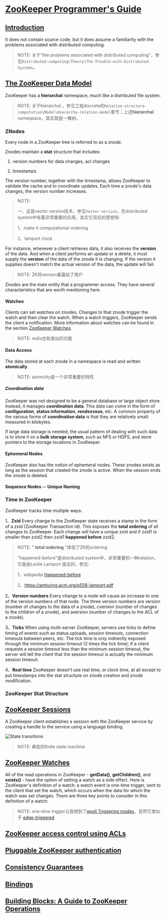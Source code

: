 # [ZooKeeper Programmer's Guide](https://zookeeper.apache.org/doc/r3.6.2/zookeeperProgrammers.html)

## [Introduction](https://zookeeper.apache.org/doc/r3.6.2/zookeeperProgrammers.html#_introduction)

It does not contain source code, but it does assume a familiarity with the problems associated with distributed computing. 

> NOTE: 关于"the problems associated with distributed computing"，参见`Distributed-computing\Theory\The-Trouble-with-Distributed-Systems`。

## [The ZooKeeper Data Model](https://zookeeper.apache.org/doc/r3.6.2/zookeeperProgrammers.html#ch_zkDataModel)

ZooKeeper has a **hierarchal** namespace, much like a distributed file system. 

> NOTE: 关于hierarchal ，参见工程discrete的`Relation-structure-computation\Model\Hierarchy-relation-model`章节；上述**hierarchal** namespace，其实就是一棵树。

### ZNodes

Every node in a ZooKeeper tree is referred to as a *znode*. 

Znodes maintain a **stat** structure that includes: 

1) version numbers for data changes, acl changes

2) timestamps

The version number, together with the timestamp, allows ZooKeeper to validate the cache and to coordinate updates. Each time a znode's data changes, the version number increases.

> NOTE: 
>
> 一、这是vector version技术，参见`Vector-version`，在distributed system中有着非常重要的应用，其实它背后的思想有:
>
> 1、make it computational-ordering
>
> 2、lamport clock

For instance, whenever a client retrieves data, it also receives the **version** of the data. And when a client performs an update or a delete, it must supply the **version** of the data of the znode it is changing. If the version it supplies doesn't match the actual version of the data, the update will fail. 

> NOTE: ZK将version暴露给了用户

Znodes are the main entity that a programmer access. They have several characteristics that are worth mentioning here.

#### Watches

Clients can set watches on znodes. Changes to that znode trigger the watch and then clear the watch. When a watch triggers, ZooKeeper sends the client a notification. More information about watches can be found in the section [ZooKeeper Watches](https://zookeeper.apache.org/doc/r3.6.2/zookeeperProgrammers.html#ch_zkWatches).

> NOTE: redis也有类似的功能

#### Data Access

The data stored at each znode in a namespace is read and written **atomically**. 

> NOTE: atomicity是一个非常重要的特性

##### Coordination data

ZooKeeper was not designed to be a general database or large object store. Instead, it manages **coordination data**. This data can come in the form of **configuration**, **status information**, **rendezvous**, etc.  A common property of the various forms of **coordination data** is that they are relatively small: measured in kilobytes. 

If large data storage is needed, the usual pattern of dealing with such data is to store it on a **bulk storage system**, such as NFS or HDFS, and store pointers to the storage locations in ZooKeeper.

#### Ephemeral Nodes

ZooKeeper also has the notion of ephemeral nodes. These znodes exists as long as the session that created the znode is active. When the session ends the znode is deleted. 

#### Sequence Nodes -- Unique Naming

### Time in ZooKeeper

ZooKeeper tracks time multiple ways:

1、**Zxid** Every change to the ZooKeeper state receives a stamp in the form of a *zxid* (ZooKeeper Transaction Id). This exposes the **total ordering** of all changes to ZooKeeper. Each change will have a unique zxid and if zxid1 is smaller than zxid2 then zxid1 **happened before** zxid2.

> NOTE: " **total ordering** "体现了ZK的ordering
>
> "happened-before"是distributed system中，非常重要的一种relation，它是由Leslie Lamport 提出的，参见:
>
> 1、wikipedia [Happened-before](https://en.wikipedia.org/wiki/Happened-before)
>
> 2、https://amturing.acm.org/p558-lamport.pdf

2、**Version numbers** Every change to a node will cause an increase to one of the version numbers of that node. The three version numbers are version (number of changes to the data of a znode), cversion (number of changes to the children of a znode), and aversion (number of changes to the ACL of a znode).

3、**Ticks** When using multi-server ZooKeeper, servers use ticks to define timing of events such as status uploads, session timeouts, connection timeouts between peers, etc. The tick time is only indirectly exposed through the minimum session timeout (2 times the tick time); if a client requests a session timeout less than the minimum session timeout, the server will tell the client that the session timeout is actually the minimum session timeout.

4、**Real time** ZooKeeper doesn't use real time, or clock time, at all except to put timestamps into the stat structure on znode creation and znode modification.

### ZooKeeper Stat Structure



## [ZooKeeper Sessions](https://zookeeper.apache.org/doc/r3.6.2/zookeeperProgrammers.html#ch_zkSessions)

A ZooKeeper client establishes a session with the ZooKeeper service by creating a handle to the service using a language binding.

![State transitions](https://zookeeper.apache.org/doc/r3.6.2/images/state_dia.jpg)

> NOTE: 典型的finite state machine



## [ZooKeeper Watches](https://zookeeper.apache.org/doc/r3.6.2/zookeeperProgrammers.html#ch_zkWatches)

All of the read operations in ZooKeeper - **getData()**, **getChildren()**, and **exists()** - have the option of setting a watch as a side effect. Here is ZooKeeper's definition of a watch: a watch event is one-time trigger, sent to the client that set the watch, which occurs when the data for which the watch was set changes. There are three key points to consider in this definition of a watch:

> NOTE: one-time trigger让我想到了[epoll Triggering modes](https://en.wikipedia.org/wiki/Epoll)，显然它类似于  [edge-triggered](https://en.wikipedia.org/wiki/Interrupt#Edge-triggered) 



## [ZooKeeper access control using ACLs](https://zookeeper.apache.org/doc/r3.6.2/zookeeperProgrammers.html#sc_ZooKeeperAccessControl)





## [Pluggable ZooKeeper authentication](https://zookeeper.apache.org/doc/r3.6.2/zookeeperProgrammers.html#sc_ZooKeeperPluggableAuthentication)





## [Consistency Guarantees](https://zookeeper.apache.org/doc/r3.6.2/zookeeperProgrammers.html#ch_zkGuarantees)



## [Bindings](https://zookeeper.apache.org/doc/r3.6.2/zookeeperProgrammers.html#ch_bindings)





## [Building Blocks: A Guide to ZooKeeper Operations](https://zookeeper.apache.org/doc/r3.6.2/zookeeperProgrammers.html#ch_guideToZkOperations)